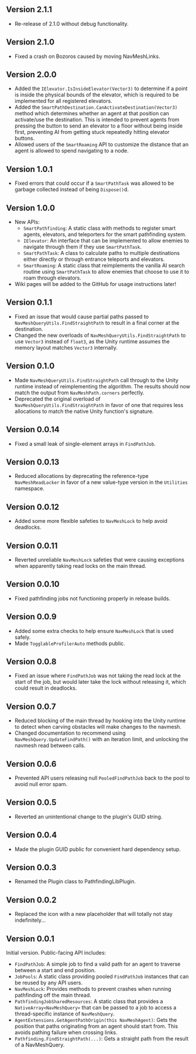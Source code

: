 ## Version 2.1.1
- Re-release of 2.1.0 without debug functionality.

## Version 2.1.0
- Fixed a crash on Bozoros caused by moving NavMeshLinks.

## Version 2.0.0
- Added the `IElevator.IsInsideElevator(Vector3)` to determine if a point is inside the physical bounds of the elevator, which is required to be implemented for all registered elevators.
- Added the `SmartPathDestination.CanActivateDestination(Vector3)` method which determines whether an agent at that position can activate/use the destination. This is intended to prevent agents from pressing the button to send an elevator to a floor without being inside first, preventing AI from getting stuck repeatedly hitting elevator buttons.
- Allowed users of the `SmartRoaming` API to customize the distance that an agent is allowed to spend navigating to a node.

## Version 1.0.1
- Fixed errors that could occur if a `SmartPathTask` was allowed to be garbage collected instead of being `Dispose()`d.

## Version 1.0.0
- New APIs:
    - `SmartPathfinding`: A static class with methods to register smart agents, elevators, and teleporters for the smart pathfinding system.
    - `IElevator`: An interface that can be implemented to allow enemies to navigate through them if they use `SmartPathTask`.
    - `SmartPathTask`: A class to calculate paths to multiple destinations either directly or through entrance teleports and elevators.
    - `SmartRoaming`: A static class that reimplements the vanilla AI search routine using `SmartPathTask` to allow enemies that choose to use it to roam through elevators.
- Wiki pages will be added to the GitHub for usage instructions later!

## Version 0.1.1
- Fixed an issue that would cause partial paths passed to `NavMeshQueryUtils.FindStraightPath` to result in a final corner at the destination.
- Changed the new overloads of `NavMeshQueryUtils.FindStraightPath` to use `Vector3` instead of `float3`, as the Unity runtime assumes the memory layout matches `Vector3` internally.

## Version 0.1.0
- Made `NavMeshQueryUtils.FindStraightPath` call through to the Unity runtime instead of reimplementing the algorithm. The results should now match the output from `NavMeshPath.corners` perfectly.
- Deprecated the original overload of `NavMeshQueryUtils.FindStraightPath` in favor of one that requires less allocations to match the native Unity function's signature.

## Version 0.0.14
- Fixed a small leak of single-element arrays in `FindPathJob`.

## Version 0.0.13
- Reduced allocations by deprecating the reference-type `NavMeshReadLocker` in favor of a new value-type version in the `Utilities` namespace.

## Version 0.0.12
- Added some more flexible safeties to `NavMeshLock` to help avoid deadlocks.

## Version 0.0.11
- Reverted unreliable `NavMeshLock` safeties that were causing exceptions when apparently taking read locks on the main thread.

## Version 0.0.10
- Fixed pathfinding jobs not functioning properly in release builds.

## Version 0.0.9
- Added some extra checks to help ensure `NavMeshLock` that is used safely.
- Made `TogglableProfilerAuto` methods public.

## Version 0.0.8
- Fixed an issue where `FindPathJob` was not taking the read lock at the start of the job, but would later take the lock without releasing it, which could result in deadlocks.

## Version 0.0.7
- Reduced blocking of the main thread by hooking into the Unity runtime to detect when carving obstacles will make changes to the navmesh.
- Changed documentation to recommend using `NavMeshQuery.UpdateFindPath()` with an iteration limit, and unlocking the navmesh read between calls.

## Version 0.0.6
- Prevented API users releasing null `PooledFindPathJob` back to the pool to avoid null error spam.

## Version 0.0.5
- Reverted an unintentional change to the plugin's GUID string.

## Version 0.0.4
- Made the plugin GUID public for convenient hard dependency setup.

## Version 0.0.3
- Renamed the Plugin class to PathfindingLibPlugin.

## Version 0.0.2
- Replaced the icon with a new placeholder that will totally not stay indefinitely...

## Version 0.0.1
Initial version. Public-facing API includes:
- `FindPathJob`: A simple job to find a valid path for an agent to traverse between a start and end position.
- `JobPools`: A static class providing pooled `FindPathJob` instances that can be reused by any API users.
- `NavMeshLock`: Provides methods to prevent crashes when running pathfinding off the main thread.
- `PathfindingJobSharedResources`: A static class that provides a `NativeArray<NavMeshQuery>` that can be passed to a job to access a thread-specific instance of `NavMeshQuery`.
- `AgentExtensions.GetAgentPathOrigin(this NavMeshAgent)`: Gets the position that paths originating from an agent should start from. This avoids pathing failure when crossing links.
- `Pathfinding.FindStraightPath(...)`: Gets a straight path from the result of a NavMeshQuery.
